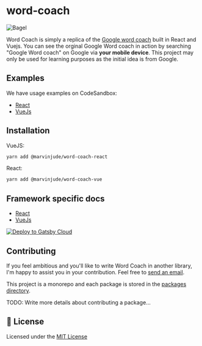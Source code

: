 # word-coach
![Bagel](https://github.com/yagiz/Bagel/blob/master/assets/header.png?raw=true)

Word Coach is simply a replica of the [Google word coach](https://www.seoexpertindelhi.in/google-word-coach/) built in React and Vuejs. You can see the orginal Google Word coach in action by searching "Google Word coach" on Google via **your mobile device**. This project may only be used for learning purposes as the initial idea is from Google.

## Examples
We have usage examples on CodeSandbox:
+ [React](https://codesandbox.com/iiheu3hg7e83)
+ [VueJs](https://codesandbox.com/iiheu3hg7e8ri3ieh3)

## Installation

VueJS:

```sh
yarn add @marvinjude/word-coach-react
```

React:

```sh
yarn add @marvinjude/word-coach-vue
```

## Framework specific docs

- [React](https://github.com/marvinjude/word-coach/packages/word-coach-react)
- [VueJs](https://github.com/marvinjude/word-coach/packages/word-coach-vue)

[![Deploy to Gatsby Cloud](https://www.gatsbyjs.com/deploynow.svg)](https://www.gatsbyjs.com/dashboard/deploynow?url=https://github.com/gatsbyjs/gatsby-starter-blog)

## Contributing

If you feel ambitious and you'll like to write Word Coach in another library, I'm happy to assist you in your contribution. Feel free to [send an email](mailto::marvinjudehk@gmail.com).

This project is a monorepo and each package is stored in the [packages directory](https://github.com/marvinjude/word-coach/packages/).

TODO: Write more details about contributing a package...


## 📝 License

Licensed under the [MIT License](https://github.com/marvinjude/word-coach/license.md)
